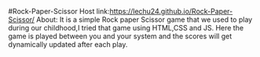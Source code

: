 #Rock-Paper-Scissor
Host link:https://lechu24.github.io/Rock-Paper-Scissor/
About:
It is a simple Rock paper Scissor game that we used to play during our childhood,I tried that game using HTML,CSS and JS.
Here the game is played between you and your system and the scores will get dynamically updated after each play.
